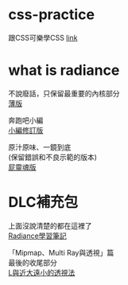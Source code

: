 # css-practice
跟CSS可樂學CSS [link](https://htmlpreview.github.io/?https://github.com/xwc2021/what-is-radiance/blob/main/learn_css_with_csscoke.html) 

# what is radiance

不說廢話，只保留最重要的內核部分  
[薄版](https://htmlpreview.github.io/?https://github.com/xwc2021/css-practice/blob/main/what_is_radiance.html)  

奔跑吧小編  
[小編修訂版](https://htmlpreview.github.io/?https://github.com/xwc2021/css-practice/blob/main/editor_version/what_is_radiance.html)  

原汁原味、一鏡到底  
(保留錯誤和不良示範的版本)  
[屁靈魂版](https://htmlpreview.github.io/?https://github.com/xwc2021/css-practice/blob/main/pi_version/what_is_radiance2.html)

# DLC補充包

上面沒說清楚的都在這裡了  
[Radiance學習筆記](https://gpnnotes.blogspot.com/2022/03/radiance.html)

「Mipmap、Multi Ray與透視」篇  
最後的收尾部分  
[L與近大遠小的透視法](https://gpnnotes.blogspot.com/2022/03/lo.html)
